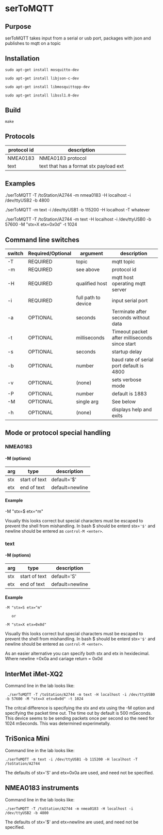 # serToMQTT

## Purpose
serToMQTT takes input from a serial or usb port,  packages with json and
publishes to mqtt on a topic

## Installation


`sudo apt-get install mosquitto-dev`

`sudo apt-get install libjson-c-dev`

`sudo apt-get install libmosquittopp-dev`

`sudo apt-get install libssl1.0-dev`

## Build

`make`

## Protocols

protocol id|description
---|---
NMEA0183| NMEA0183 protocol
text|text that has a format stx payload ext

## Examples 

./serToMQTT -T /toStation/A2744 -m nmea0183 -H localhost -i /dev/ttyUSB2 -b 4800

./serToMQTT -m text -i /dev/ttyUSB1 -b 115200 -H localhost -T whatever

 ./serToMQTT -T /toStation/A2744 -m text -H localhost -i /dev/ttyUSB0 -b 57600 -M "stx=X etx=0x0d" -t 1024

## Command line switches

switch|Required/Optional|argument|description
---|---|---|---
-T|REQUIRED|topic|mqtt topic
-m|REQUIRED|see above|protocol id 
-H|REQUIRED|qualified host|mqtt host operating mqtt server
-i|REQUIRED|full path to device|input serial port
-a|OPTIONAL|seconds|Terminate after seconds without data
-t|OPTIONAL|milliseconds|Timeout packet after milliseconds since start
-s|OPTIONAL|seconds|startup delay
-b|OPTIONAL|number|baud rate of serial port default is 4800
-v|OPTIONAL|(none)|sets verbose mode
-P|OPTIONAL|number|default is 1883
-M|OPTIONAL|single arg|See below
-h|OPTIONAL|(none)|displays help and exits

## Mode or protocol special handling

### NMEA0183

#### -M (options)

arg|type |description
---|---|---
stx|start of text|default='$'
etx|end of text|default=newline

#### Example

-M "stx=$ etx=^m"

Visually this looks correct but special characters must be escaped to prevent the shell from
mishandling.   In bash $ should be enterd stx=`'$'`   and newline should be entered as `control-M <enter>`.



### text

#### -M (options)

arg|type |description
---|---|---
stx|start of text|default='S'
etx|end of text|default=newline

#### Example

`-M "stx=S etx=^m"`

       or

`-M "stx=X etx=0x0d"`

Visually this looks correct but special characters must be escaped to prevent the shell from
mishandling.   In bash $ should be enterd stx=`'$'`   and newline should be entered as `control-M <enter>`.

As an easier alternative you can specify both stx and etx in hexidecimal.   Where newline =0x0a   and cariage return = 0x0d


## InterMet iMet-XQ2

Command line in the lab looks like:

` ./serToMQTT -T /toStation/A2744 -m text -H localhost -i /dev/ttyUSB0 -b 57600 -M "stx=X etx=0x0d" -t 1024`

The critcal difference is specifying the stx and etx using the -M option and specifying the packet time out.   The time out by 
default is 500 mSeconds.   This device seems to be sending packets once per second so the need for 1024 mSeconds.   This
was determined experimetally.

## TriSonica Mini

Command line in the lab looks like:

`./serToMQTT -m text -i /dev/ttyUSB1 -b 115200 -H localhost -T /toStation/A2744`

The defaults of stx='S' and etx=0x0a are used, and need not be specified.

## NMEA0183 instruments

Command line in the lab looks like:

`./serToMQTT -T /toStation/A2744 -m nmea0183 -H localhost -i /dev/ttyUSB2 -b 4800`

The defaults of stx='$' and etx=newline are used, and need not be specified.



